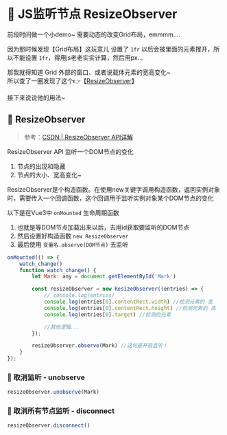 # 📐 JS监听节点 ResizeObserver

前段时间做一个小demo~ 需要动态的改变Grid布局，emmmm.... 

因为那时候发现【Grid布局】这玩意儿 设置了 `1fr` 以后会被里面的元素撑开，所以不能设置 `1fr`，得用js老老实实计算，然后用px...


那我就得知道 Grid 外部的窗口、或者说载体元素的宽高变化~  
所以查了一圈发现了这个👉【[ResizeObserver](https://developer.mozilla.org/zh-CN/docs/Web/API/ResizeObserver)】

接下来说说他的用法~ 

## 📐 ResizeObserver

> 参考：[CSDN | ResizeObserver API详解](https://blog.csdn.net/glorydx/article/details/116176726?ops_request_misc=%257B%2522request%255Fid%2522%253A%2522165852527816782350865720%2522%252C%2522scm%2522%253A%252220140713.130102334..%2522%257D&request_id=165852527816782350865720&biz_id=0&utm_medium=distribute.pc_search_result.none-task-blog-2~all~sobaiduend~default-1-116176726-null-null.142^v33^experiment_2_v1,185^v2^tag_show&utm_term=ResizeObserver&spm=1018.2226.3001.4187)


ResizeObserver API 监听一个DOM节点的变化
1. 节点的出现和隐藏
2. 节点的大小、宽高变化~

ResizeObserver是个构造函数。在使用new关键字调用构造函数，返回实例对象时，需要传入一个回调函数，这个回调用于监听实例对象某个DOM节点的变化

以下是在Vue3中 `onMounted` 生命周期函数
1. 也就是等DOM节点加载出来以后，去用id获取要监听的DOM节点
2. 然后设置好构造函数 `new ResizeObserver`
3. 最后使用 `变量名.observe(DOM节点)` 去监听
```js
onMounted(() => {
    watch_change()
    function watch_change() {
        let Mark: any = document.getElementById('Mark')

        const resizeObserver = new ResizeObserver((entries) => {
            // console.log(entries)
            console.log(entries[0].contentRect.width) //检测元素的 宽
            console.log(entries[0].contentRect.height) //检测元素的 高
            console.log(entries[0].target) //检测的元素

            //其他逻辑...
        });

        resizeObserver.observe(Mark) //这句是开启监听！
    }
});
```


### 📐 取消监听 - unobserve

```js
resizeObserver.unobserve(Mark)
```

### 📐 取消所有节点监听 - disconnect
```js
resizeObserver.disconnect()
```
